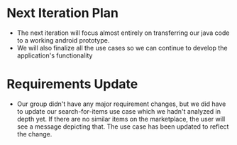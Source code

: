 # Next Iteration Plan

- The next iteration will focus almost entirely on transferring our java code to a working android prototype.
- We will also finalize all the use cases so we can continue to develop the application's functionality

# Requirements Update
- Our group didn't have any major requirement changes, but we did have 
  to update our search-for-items use case which we hadn't analyzed in 
  depth yet.  If there are no similar items on the marketplace, the
  user will see a message depicting that. The use case has been 
  updated to reflect the change.  
